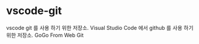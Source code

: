 # vscode-git
vscode git 를 사용 하기 위한 저장소.
Visual Studio Code 에서 github 를 사용 하기 위한 저장소.
GoGo
From Web Git
